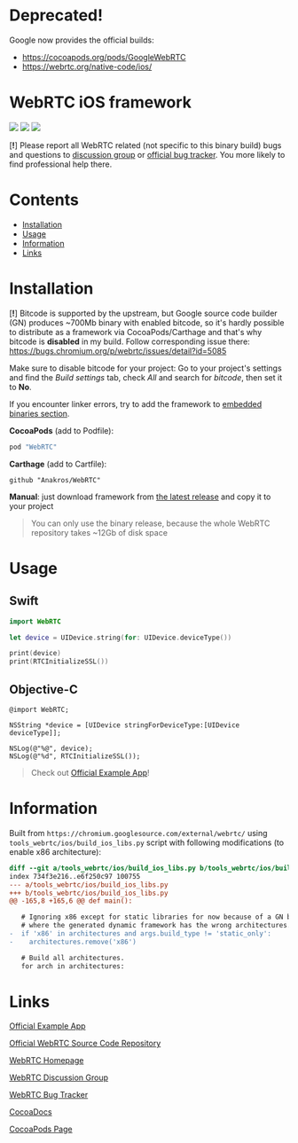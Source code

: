 # Deprecated!

Google now provides the official builds: 
* https://cocoapods.org/pods/GoogleWebRTC
* https://webrtc.org/native-code/ios/

# WebRTC iOS framework

![](https://img.shields.io/cocoapods/v/WebRTC.svg?maxAge=100) ![](https://img.shields.io/cocoapods/dw/WebRTC.svg?maxAge=100)
![](https://img.shields.io/cocoapods/l/WebRTC.svg?maxAge=100)

[__!__] Please report all WebRTC related (not specific to this binary build) bugs and questions to [discussion group](https://groups.google.com/forum/#!forum/discuss-webrtc) or [official bug tracker](https://bugs.chromium.org/p/webrtc/issues/list). You more likely to find professional help there.

# Contents

- [Installation](#installation)
- [Usage](#usage)
- [Information](#information)
- [Links](#links)

# Installation

[__!__] Bitcode is supported by the upstream, but Google source code builder (GN) produces ~700Mb binary with enabled bitcode, so it's hardly possible to distribute as a framework via CocoaPods/Carthage and that's why bitcode is __disabled__ in my build. Follow corresponding issue there: https://bugs.chromium.org/p/webrtc/issues/detail?id=5085

Make sure to disable bitcode for your project: Go to your project's settings and find the *Build settings* tab, check *All* and search for *bitcode*, then set it to __No__.

If you encounter linker errors, try to add the framework to [embedded binaries section](https://github.com/Anakros/WebRTC/issues/18#issuecomment-271535794).

__CocoaPods__ (add to Podfile):

```ruby
pod "WebRTC"
```

__Carthage__ (add to Cartfile):

```
github "Anakros/WebRTC"
```

__Manual__: just download framework from [the latest release](https://github.com/Anakros/WebRTC/releases/latest) and copy it to your project

>You can only use the binary release, because the whole WebRTC repository takes ~12Gb of disk space

# Usage

## Swift
```swift
import WebRTC

let device = UIDevice.string(for: UIDevice.deviceType())

print(device)
print(RTCInitializeSSL())
```

## Objective-C
```objc
@import WebRTC;

NSString *device = [UIDevice stringForDeviceType:[UIDevice deviceType]];

NSLog(@"%@", device);
NSLog(@"%d", RTCInitializeSSL());
```

>Check out [Official Example App](https://webrtc.googlesource.com/src/+/master/examples/objc/AppRTCMobile/)!

# Information

Built from `https://chromium.googlesource.com/external/webrtc/` using `tools_webrtc/ios/build_ios_libs.py` script with following modifications (to enable x86 architecture):

```diff
diff --git a/tools_webrtc/ios/build_ios_libs.py b/tools_webrtc/ios/build_ios_libs.py
index 734f3e216..e6f250c97 100755
--- a/tools_webrtc/ios/build_ios_libs.py
+++ b/tools_webrtc/ios/build_ios_libs.py
@@ -165,8 +165,6 @@ def main():

   # Ignoring x86 except for static libraries for now because of a GN build issue
   # where the generated dynamic framework has the wrong architectures.
-  if 'x86' in architectures and args.build_type != 'static_only':
-    architectures.remove('x86')

   # Build all architectures.
   for arch in architectures:
```

# Links

[Official Example App](https://webrtc.googlesource.com/src/+/master/examples/objc/AppRTCMobile/)

[Official WebRTC Source Code Repository](https://webrtc.googlesource.com/src/)

[WebRTC Homepage](https://webrtc.org/)

[WebRTC Discussion Group](https://groups.google.com/forum/#!forum/discuss-webrtc)

[WebRTC Bug Tracker](https://bugs.chromium.org/p/webrtc/issues/list)

[CocoaDocs](http://cocoadocs.org/docsets/WebRTC/)

[CocoaPods Page](https://cocoapods.org/pods/WebRTC)
